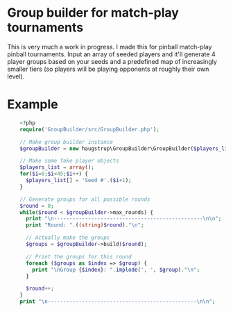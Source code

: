 # Group builder for match-play tournaments
This is very much a work in progress. I made this for pinball match-play pinball tournaments. Input an array of seeded players and it'll generate 4 player groups based on your seeds and a predefined map of increasingly smaller tiers (so players will be playing opponents at roughly their own level).

# Example

```php
    <?php
    require('GroupBuilder/src/GroupBuilder.php');

    // Make group builder instance
    $groupBuilder = new haugstrup\GroupBuilder\GroupBuilder($players_list);

    // Make some fake player objects
    $players_list = array();
    for($i=0;$i<45;$i++) {
      $players_list[] = 'Seed #'.($i+1);
    }

    // Generate groups for all possible rounds
    $round = 0;
    while($round < $groupBuilder->max_rounds) {
      print "\n------------------------------------------------\n\n";
      print "Round: ".((string)$round)."\n";

      // Actually make the groups
      $groups = $groupBuilder->build($round);

      // Print the groups for this round
      foreach ($groups as $index => $group) {
        print "\nGroup {$index}: ".implode(', ', $group)."\n";
      }

      $round++;
    }
    print "\n------------------------------------------------\n\n";
```
